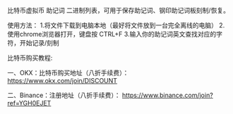 比特币虚拟币 助记词 二进制列表，可用于保存助记词、钢印助记词板刻制/恢复。

使用方法：
1.将文件下载到电脑本地（最好将文件放到一台完全离线的电脑）
2.使用chrome浏览器打开，键盘按 CTRL+F
3.输入你的助记词英文查找对应的字符，开始记录/刻制

比特币购买教程: 

一、OKX：比特币购买地址（八折手续费）：
https://www.okx.com/join/DISCOUNT

二、Binance：注册地址（八折手续费）：
https://www.binance.com/join?ref=YGH0EJET
